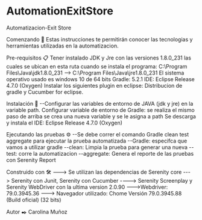# AutomationExitStore


Automatizacion-Exit Store

Comenzando 🚀 Estas instrucciones te permitirán conocer las tecnologias y herramientas utilizadas en la automatizacion.

Pre-requisitos 📋 Tener instalado JDK y Jre con las versiones 1.8.0_231 las cuales se ubican en esta ruta cuando se instala el programa: C:\Program Files\Java\jdk1.8.0_231 --> C:\Program Files\Java\jre1.8.0_231 El sistema operativo usado es windows 10 de 64 bits Gradle: 5.2.1 IDE: Eclipse Release 4.7.0 (Oxygen) Instalar los siguientes plugin en eclipse: Distribucion de gradle y Cucumber for eclipse.

Instalación 🔧 --Configurar las variables de entorno de JAVA (jdk y jre) en la variable path. Configurar variable de entorno de Gradle: se realiza el mismo paso de arriba se crea una nueva variable y se le asigna a path Se descarga y instala el IDE: Eclipse Release 4.7.0 (Oxygen)

Ejecutando las pruebas ⚙️ --Se debe correr el comando Gradle clean test aggregate para ejecutar la prueba automatizada --Gradle: especifca que vamos a utilizar gradle --clean: Limpia la prueba para generar una nueva -- test: corre la automatizacion --aggregate: Genera el reporte de las pruebas con Serenity Report

Construido con 🛠️ ---> Se utilizan las dependencias de Serenity core ---> Serenity con Junit, Serenity con Cucumber ----> Serenity Screenplay y Serenity WebDriver con la ultima version 2.0.90 --->Webdriver: 79.0.3945.36 ---> Navegador utilizado: Chome Versión 79.0.3945.88 (Build oficial) (32 bits)

Autor ✒️ Carolina Muñoz
